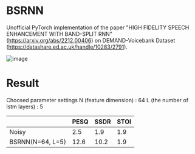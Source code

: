 # BSRNN

Unofficial PyTorch implementation of the paper "HIGH FIDELITY SPEECH ENHANCEMENT WITH BAND-SPLIT RNN" (https://arxiv.org/abs/2212.00406) on DEMAND-Voicebank Dataset (https://datashare.ed.ac.uk/handle/10283/2791).

![image](https://user-images.githubusercontent.com/123350717/214468836-54b8c5cf-a670-4bd9-add9-f95f48a4a673.png)

# Result

Choosed parameter settings 
N (feature dimension) : 64
L (the number of lstm layers) : 5

|                   | PESQ | SSDR | STOI |
| ----------------- | ---- | ---- | ---- |
| Noisy             |  2.5 |  1.9 |  1.9 | 
| BSRNN(N=64, L=5)  | 12.6 | 10.2 |  1.9 |
